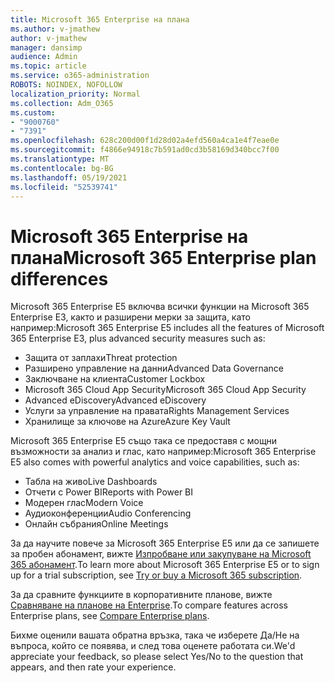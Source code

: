 ```yaml
---
title: Microsoft 365 Enterprise на плана
ms.author: v-jmathew
author: v-jmathew
manager: dansimp
audience: Admin
ms.topic: article
ms.service: o365-administration
ROBOTS: NOINDEX, NOFOLLOW
localization_priority: Normal
ms.collection: Adm_O365
ms.custom:
- "9000760"
- "7391"
ms.openlocfilehash: 628c200d00f1d28d02a4efd560a4ca1e4f7eae0e
ms.sourcegitcommit: f4866e94918c7b591ad0cd3b58169d340bcc7f00
ms.translationtype: MT
ms.contentlocale: bg-BG
ms.lasthandoff: 05/19/2021
ms.locfileid: "52539741"
---
```

# <a name="microsoft-365-enterprise-plan-differences"></a><span data-ttu-id="4ee53-102">Microsoft 365 Enterprise на плана</span><span class="sxs-lookup"><span data-stu-id="4ee53-102">Microsoft 365 Enterprise plan differences</span></span>

<span data-ttu-id="4ee53-103">Microsoft 365 Enterprise E5 включва всички функции на Microsoft 365 Enterprise E3, както и разширени мерки за защита, като например:</span><span class="sxs-lookup"><span data-stu-id="4ee53-103">Microsoft 365 Enterprise E5 includes all the features of Microsoft 365 Enterprise E3, plus advanced security measures such as:</span></span>

- <span data-ttu-id="4ee53-104">Защита от заплахи</span><span class="sxs-lookup"><span data-stu-id="4ee53-104">Threat protection</span></span>
- <span data-ttu-id="4ee53-105">Разширено управление на данни</span><span class="sxs-lookup"><span data-stu-id="4ee53-105">Advanced Data Governance</span></span>
- <span data-ttu-id="4ee53-106">Заключване на клиента</span><span class="sxs-lookup"><span data-stu-id="4ee53-106">Customer Lockbox</span></span>
- <span data-ttu-id="4ee53-107">Microsoft 365 Cloud App Security</span><span class="sxs-lookup"><span data-stu-id="4ee53-107">Microsoft 365 Cloud App Security</span></span>
- <span data-ttu-id="4ee53-108">Advanced eDiscovery</span><span class="sxs-lookup"><span data-stu-id="4ee53-108">Advanced eDiscovery</span></span>
- <span data-ttu-id="4ee53-109">Услуги за управление на правата</span><span class="sxs-lookup"><span data-stu-id="4ee53-109">Rights Management Services</span></span>
- <span data-ttu-id="4ee53-110">Хранилище за ключове на Azure</span><span class="sxs-lookup"><span data-stu-id="4ee53-110">Azure Key Vault</span></span>

<span data-ttu-id="4ee53-111">Microsoft 365 Enterprise E5 също така се предоставя с мощни възможности за анализ и глас, като например:</span><span class="sxs-lookup"><span data-stu-id="4ee53-111">Microsoft 365 Enterprise E5 also comes with powerful analytics and voice capabilities, such as:</span></span>

- <span data-ttu-id="4ee53-112">Табла на живо</span><span class="sxs-lookup"><span data-stu-id="4ee53-112">Live Dashboards</span></span>
- <span data-ttu-id="4ee53-113">Отчети с Power BI</span><span class="sxs-lookup"><span data-stu-id="4ee53-113">Reports with Power BI</span></span>
- <span data-ttu-id="4ee53-114">Модерен глас</span><span class="sxs-lookup"><span data-stu-id="4ee53-114">Modern Voice</span></span>
- <span data-ttu-id="4ee53-115">Аудиоконференции</span><span class="sxs-lookup"><span data-stu-id="4ee53-115">Audio Conferencing</span></span>
- <span data-ttu-id="4ee53-116">Онлайн събрания</span><span class="sxs-lookup"><span data-stu-id="4ee53-116">Online Meetings</span></span>

<span data-ttu-id="4ee53-117">За да научите повече за Microsoft 365 Enterprise E5 или да се запишете за пробен абонамент, вижте [Изпробване или закупуване на Microsoft 365 абонамент](https://go.microsoft.com/fwlink/?linkid=2099673).</span><span class="sxs-lookup"><span data-stu-id="4ee53-117">To learn more about Microsoft 365 Enterprise E5 or to sign up for a trial subscription, see [Try or buy a Microsoft 365 subscription](https://go.microsoft.com/fwlink/?linkid=2099673).</span></span>

<span data-ttu-id="4ee53-118">За да сравните функциите в корпоративните планове, вижте [Сравняване на планове на Enterprise](https://go.microsoft.com/fwlink/?linkid=2097200).</span><span class="sxs-lookup"><span data-stu-id="4ee53-118">To compare features across Enterprise plans, see [Compare Enterprise plans](https://go.microsoft.com/fwlink/?linkid=2097200).</span></span>

<span data-ttu-id="4ee53-119">Бихме оценили вашата обратна връзка, така че изберете Да/Не на въпроса, който се появява, и след това оценете работата си.</span><span class="sxs-lookup"><span data-stu-id="4ee53-119">We'd appreciate your feedback, so please select Yes/No to the question that appears, and then rate your experience.</span></span>
